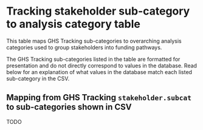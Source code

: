 # Tracking stakeholder sub-category to analysis category table
This table maps GHS Tracking sub-categories to overarching analysis categories used to group stakeholders into funding pathways.

The GHS Tracking sub-categories listed in the table are formatted for presentation and do not directly correspond to values in the database. Read below for an explanation of what values in the database match each listed sub-category in the CSV.

## Mapping from GHS Tracking `stakeholder.subcat` to sub-categories shown in CSV
TODO